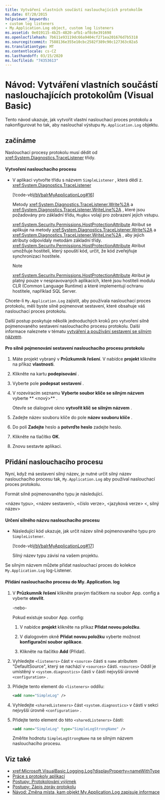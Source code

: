 ```yaml
---
title: Vytváření vlastních součástí naslouchajících protokolům
ms.date: 07/20/2015
helpviewer_keywords:
- custom log listeners
- My.Application.Log object, custom log listeners
ms.assetid: 0e019115-4b25-4820-afb1-af8c6e391698
ms.openlocfilehash: 7b611e93119dc66a9404cf271ea201676d7b5318
ms.sourcegitcommit: 7588136e355e10cbc2582f389c90c127363c02a5
ms.translationtype: MT
ms.contentlocale: cs-CZ
ms.lasthandoff: 03/15/2020
ms.locfileid: "74353613"
---
```

# <a name="walkthrough-creating-custom-log-listeners-visual-basic"></a>Návod: Vytváření vlastních součástí naslouchajících protokolům (Visual Basic)

Tento návod ukazuje, jak vytvořit vlastní naslouchací proces protokolu a nakonfigurovat ho tak, aby naslouchal výstupu `My.Application.Log` objektu.

## <a name="getting-started"></a>začínáme

Naslouchací procesy protokolu musí dědit od <xref:System.Diagnostics.TraceListener> třídy.

#### <a name="to-create-the-listener"></a>Vytvoření naslouchacího procesu

- V aplikaci vytvořte třídu s názvem `SimpleListener` , která dědí z. <xref:System.Diagnostics.TraceListener>

     [!code-vb[VbVbalrMyApplicationLog#16](~/samples/snippets/visualbasic/VS_Snippets_VBCSharp/VbVbalrMyApplicationLog/VB/Form1.vb#16)]

     Metody <xref:System.Diagnostics.TraceListener.Write%2A> a <xref:System.Diagnostics.TraceListener.WriteLine%2A> , které jsou požadovány pro základní třídu, `MsgBox` volají pro zobrazení jejich vstupu.

     <xref:System.Security.Permissions.HostProtectionAttribute> Atribut se aplikuje na metody <xref:System.Diagnostics.TraceListener.Write%2A> a <xref:System.Diagnostics.TraceListener.WriteLine%2A> , aby jejich atributy odpovídaly metodám základní třídy. <xref:System.Security.Permissions.HostProtectionAttribute> Atribut umožňuje hostiteli, který spouští kód, určit, že kód zveřejňuje synchronizaci hostitele.

    > [!NOTE]
    > <xref:System.Security.Permissions.HostProtectionAttribute> Atribut je platný pouze v nespravovaných aplikacích, které jsou hostiteli modulu CLR (Common Language Runtime) a které implementují ochranu hostitele, například SQL Server.

Chcete-li `My.Application.Log` zajistit, aby používala naslouchací proces protokolu, měli byste silně pojmenovat sestavení, které obsahuje váš naslouchací proces protokolu.

Další postup poskytuje několik jednoduchých kroků pro vytvoření silně pojmenovaného sestavení naslouchacího procesu protokolu. Další informace naleznete v tématu [vytváření a používání sestavení se silným názvem](../../../../standard/assembly/create-use-strong-named.md).

#### <a name="to-strongly-name-the-log-listener-assembly"></a>Pro silně pojmenování sestavení naslouchacího procesu protokolu

1. Máte projekt vybraný v **Průzkumník řešení**. V nabídce **projekt** klikněte na příkaz **vlastnosti**.

2. Klikněte na kartu **podepisování** .

3. Vyberte pole **podepsat sestavení** .

4. V rozevíracím seznamu **Vyberte soubor klíče se silným názvem** vyberte ** \<nový>** .

     Otevře se dialogové okno **vytvořit klíč se silným názvem** .

5. Zadejte název souboru klíče do pole **název souboru klíče** .

6. Do polí **Zadejte** heslo a **potvrďte heslo** zadejte heslo.

7. Klikněte na tlačítko **OK**.

8. Znovu sestavte aplikaci.

## <a name="adding-the-listener"></a>Přidání naslouchacího procesu

Nyní, když má sestavení silný název, je nutné určit silný název naslouchacího procesu tak, `My.Application.Log` aby používal naslouchací proces protokolu.

Formát silně pojmenovaného typu je následující.

\<název typu>, \<název sestavení>, \<číslo verze>, \<jazyková verze> \<, silný název>

#### <a name="to-determine-the-strong-name-of-the-listener"></a>Určení silného názvu naslouchacího procesu

- Následující kód ukazuje, jak určit název silně pojmenovaného typu pro `SimpleListener`.

     [!code-vb[VbVbalrMyApplicationLog#17](~/samples/snippets/visualbasic/VS_Snippets_VBCSharp/VbVbalrMyApplicationLog/VB/Form1.vb#17)]

     Silný název typu závisí na vašem projektu.

Se silným názvem můžete přidat naslouchací proces do kolekce `My.Application.Log` log-Listener.

#### <a name="to-add-the-listener-to-myapplicationlog"></a>Přidání naslouchacího procesu do My. Application. log

1. V **Průzkumník řešení** klikněte pravým tlačítkem na soubor App. config a vyberte **otevřít**.

     -nebo-

     Pokud existuje soubor App. config:

    1. V nabídce **projekt** klikněte na příkaz **Přidat novou položku**.

    2. V dialogovém okně **Přidat novou položku** vyberte možnost **konfigurační soubor aplikace**.

    3. Klikněte na tlačítko **Add** (Přidat).

2. Vyhledejte `<listeners>` část v `<source>` části s `name` atributem "DefaultSource", který se nachází v `<sources>` části. `<sources>` Oddíl je umístěný v `<system.diagnostics>` části v části nejvyšší úrovně `<configuration>` .

3. Přidejte tento element do `<listeners>` oddílu:

    ```xml
    <add name="SimpleLog" />
    ```

4. Vyhledejte `<sharedListeners>` část `<system.diagnostics>` v části v sekci nejvyšší úrovně `<configuration>` .

5. Přidejte tento element do této `<sharedListeners>` části:

    ```xml
    <add name="SimpleLog" type="SimpleLogStrongName" />
    ```

     Změňte hodnotu `SimpleLogStrongName` na se silným názvem naslouchacího procesu.

## <a name="see-also"></a>Viz také

- <xref:Microsoft.VisualBasic.Logging.Log?displayProperty=nameWithType>
- [Práce s protokoly aplikací](../../../../visual-basic/developing-apps/programming/log-info/working-with-application-logs.md)
- [Postupy: Protokolování výjimek](../../../../visual-basic/developing-apps/programming/log-info/how-to-log-exceptions.md)
- [Postupy: Zápis zpráv protokolu](../../../../visual-basic/developing-apps/programming/log-info/how-to-write-log-messages.md)
- [Návod: Změna místa, kam objekt My.Application.Log zapisuje informace](../../../../visual-basic/developing-apps/programming/log-info/walkthrough-changing-where-my-application-log-writes-information.md)

